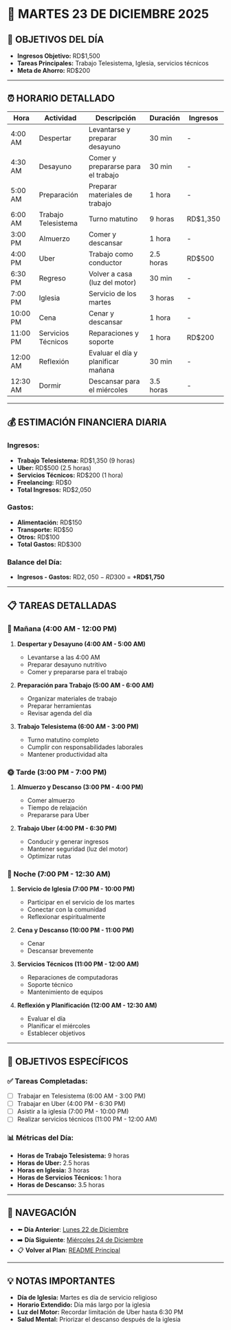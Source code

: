 # 📅 **MARTES 23 DE DICIEMBRE 2025**

## 🎯 **OBJETIVOS DEL DÍA**
- **Ingresos Objetivo:** RD$1,500
- **Tareas Principales:** Trabajo Telesistema, Iglesia, servicios técnicos
- **Meta de Ahorro:** RD$200

---

## ⏰ **HORARIO DETALLADO**

| Hora | Actividad | Descripción | Duración | Ingresos |
|------|-----------|-------------|----------|----------|
| 4:00 AM | Despertar | Levantarse y preparar desayuno | 30 min | - |
| 4:30 AM | Desayuno | Comer y prepararse para el trabajo | 30 min | - |
| 5:00 AM | Preparación | Preparar materiales de trabajo | 1 hora | - |
| 6:00 AM | Trabajo Telesistema | Turno matutino | 9 horas | RD$1,350 |
| 3:00 PM | Almuerzo | Comer y descansar | 1 hora | - |
| 4:00 PM | Uber | Trabajo como conductor | 2.5 horas | RD$500 |
| 6:30 PM | Regreso | Volver a casa (luz del motor) | 30 min | - |
| 7:00 PM | Iglesia | Servicio de los martes | 3 horas | - |
| 10:00 PM | Cena | Cenar y descansar | 1 hora | - |
| 11:00 PM | Servicios Técnicos | Reparaciones y soporte | 1 hora | RD$200 |
| 12:00 AM | Reflexión | Evaluar el día y planificar mañana | 30 min | - |
| 12:30 AM | Dormir | Descansar para el miércoles | 3.5 horas | - |

---

## 💰 **ESTIMACIÓN FINANCIERA DIARIA**

### **Ingresos:**
- **Trabajo Telesistema:** RD$1,350 (9 horas)
- **Uber:** RD$500 (2.5 horas)
- **Servicios Técnicos:** RD$200 (1 hora)
- **Freelancing:** RD$0
- **Total Ingresos:** RD$2,050

### **Gastos:**
- **Alimentación:** RD$150
- **Transporte:** RD$50
- **Otros:** RD$100
- **Total Gastos:** RD$300

### **Balance del Día:**
- **Ingresos - Gastos:** RD$2,050 - RD$300 = **+RD$1,750**

---

## 📋 **TAREAS DETALLADAS**

### **🌅 Mañana (4:00 AM - 12:00 PM)**
1. **Despertar y Desayuno (4:00 AM - 5:00 AM)**
   - Levantarse a las 4:00 AM
   - Preparar desayuno nutritivo
   - Comer y prepararse para el trabajo

2. **Preparación para Trabajo (5:00 AM - 6:00 AM)**
   - Organizar materiales de trabajo
   - Preparar herramientas
   - Revisar agenda del día

3. **Trabajo Telesistema (6:00 AM - 3:00 PM)**
   - Turno matutino completo
   - Cumplir con responsabilidades laborales
   - Mantener productividad alta

### **🌞 Tarde (3:00 PM - 7:00 PM)**
1. **Almuerzo y Descanso (3:00 PM - 4:00 PM)**
   - Comer almuerzo
   - Tiempo de relajación
   - Prepararse para Uber

2. **Trabajo Uber (4:00 PM - 6:30 PM)**
   - Conducir y generar ingresos
   - Mantener seguridad (luz del motor)
   - Optimizar rutas

### **🌙 Noche (7:00 PM - 12:30 AM)**
1. **Servicio de Iglesia (7:00 PM - 10:00 PM)**
   - Participar en el servicio de los martes
   - Conectar con la comunidad
   - Reflexionar espiritualmente

2. **Cena y Descanso (10:00 PM - 11:00 PM)**
   - Cenar
   - Descansar brevemente

3. **Servicios Técnicos (11:00 PM - 12:00 AM)**
   - Reparaciones de computadoras
   - Soporte técnico
   - Mantenimiento de equipos

4. **Reflexión y Planificación (12:00 AM - 12:30 AM)**
   - Evaluar el día
   - Planificar el miércoles
   - Establecer objetivos

---

## 🎯 **OBJETIVOS ESPECÍFICOS**

### **✅ Tareas Completadas:**
- [ ] Trabajar en Telesistema (6:00 AM - 3:00 PM)
- [ ] Trabajar en Uber (4:00 PM - 6:30 PM)
- [ ] Asistir a la iglesia (7:00 PM - 10:00 PM)
- [ ] Realizar servicios técnicos (11:00 PM - 12:00 AM)

### **📊 Métricas del Día:**
- **Horas de Trabajo Telesistema:** 9 horas
- **Horas de Uber:** 2.5 horas
- **Horas en Iglesia:** 3 horas
- **Horas de Servicios Técnicos:** 1 hora
- **Horas de Descanso:** 3.5 horas

---

## 🔗 **NAVEGACIÓN**
- ⬅️ **Día Anterior**: [Lunes 22 de Diciembre](Lunes_22.md)
- ➡️ **Día Siguiente**: [Miércoles 24 de Diciembre](Miercoles_24.md)
- 📋 **Volver al Plan**: [README Principal](../../../README.md)

---

## 💡 **NOTAS IMPORTANTES**
- **Día de Iglesia:** Martes es día de servicio religioso
- **Horario Extendido:** Día más largo por la iglesia
- **Luz del Motor:** Recordar limitación de Uber hasta 6:30 PM
- **Salud Mental:** Priorizar el descanso después de la iglesia
